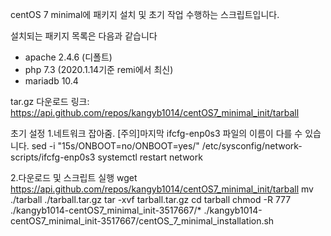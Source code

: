 centOS 7 minimal에 패키지 설치 및 초기 작업 수행하는 스크립트입니다.

설치되는 패키지 목록은 다음과 같습니다
 - apache 2.4.6 (디폴트)
 - php 7.3 (2020.1.14기준 remi에서 최신)
 - mariadb 10.4

tar.gz 다운로드 링크: https://api.github.com/repos/kangyb1014/centOS7_minimal_init/tarball

초기 설정
1.네트워크 잡아줌. [주의]마지막 ifcfg-enp0s3 파일의 이름이 다를 수 있습니다.
 sed -i "15s/ONBOOT=no/ONBOOT=yes/" /etc/sysconfig/network-scripts/ifcfg-enp0s3
 systemctl restart network


2.다운로드 및 스크립트 실행
 wget https://api.github.com/repos/kangyb1014/centOS7_minimal_init/tarball
 mv ./tarball ./tarball.tar.gz
 tar -xvf tarball.tar.gz
 cd tarball
 chmod -R 777 ./kangyb1014-centOS7_minimal_init-3517667/*
 ./kangyb1014-centOS7_minimal_init-3517667/centOS_7_minimal_installation.sh

